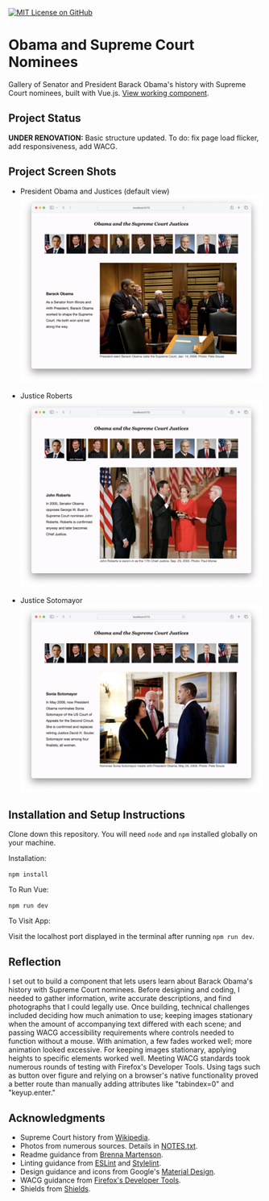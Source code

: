 [![MIT License on GitHub](https://img.shields.io/github/license/seankelliher/banner-obama-scotus?style=flat-square)](/LICENSE.txt)
# Obama and Supreme Court Nominees

Gallery of Senator and President Barack Obama's history with Supreme Court nominees, built with Vue.js. [View working component](https://sean-kelliher-obama-scotus.netlify.app).

## Project Status

**UNDER RENOVATION:** Basic structure updated. To do: fix page load flicker, add responsiveness, add WACG.

## Project Screen Shots

* President Obama and Justices (default view)
![screen shot of project](/screenshots/obama-scotus-screenshot1.png?s=600)

* Justice Roberts
![screen shot of project](/screenshots/obama-scotus-screenshot2.png?s=600)

* Justice Sotomayor
![screen shot of project](/screenshots/obama-scotus-screenshot3.png?s=600)

## Installation and Setup Instructions

Clone down this repository. You will need `node` and `npm` installed globally on your machine.

Installation:

`npm install`  

To Run Vue:

`npm run dev`   

To Visit App:

Visit the localhost port displayed in the terminal after running `npm run dev`.

## Reflection

I set out to build a component that lets users learn about Barack Obama's history with Supreme Court nominees. Before designing and coding, I needed to gather information, write accurate descriptions, and find photographs that I could legally use. Once building, technical challenges included deciding how much animation to use; keeping images stationary when the amount of accompanying text differed with each scene; and passing WACG accessibility requirements where controls needed to function without a mouse. With animation, a few fades worked well; more animation looked excessive. For keeping images stationary, applying heights to specific elements worked well. Meeting WACG standards took numerous rounds of testing with Firefox's Developer Tools. Using tags such as button over figure and relying on a browser's native functionality proved a better route than manually adding attributes like "tabindex=0" and "keyup.enter."

## Acknowledgments

* Supreme Court history from [Wikipedia](https://www.wikipedia.org).
* Photos from numerous sources. Details in [NOTES.txt](https://github.com/seankelliher/obama-scotus/blob/master/NOTES.txt).
* Readme guidance from [Brenna Martenson](https://gist.github.com/martensonbj/6bf2ec2ed55f5be723415ea73c4557c4).
* Linting guidance from [ESLint](https://eslint.org) and [Stylelint](https://stylelint.io).
* Design guidance and icons from Google's [Material Design](https://material.io/design).
* WACG guidance from [Firefox's Developer Tools](https://firefox-source-docs.mozilla.org/devtools-user/#).
* Shields from [Shields](https://shields.io).